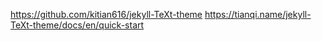 https://github.com/kitian616/jekyll-TeXt-theme
https://tianqi.name/jekyll-TeXt-theme/docs/en/quick-start